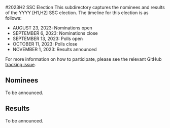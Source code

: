 #2023H2 SSC Election
This subdirectory captures the nominees and results of the YYYY [H1,H2] SSC election. The timeline for this election is as follows:
* AUGUST 23, 2023: Nominations open
* SEPTEMBER 6, 2023: Nominations close
* SEPTEMBER 13, 2023: Polls open
* OCTOBER 11, 2023: Polls close
* NOVEMBER 1, 2023: Results announced

For more information on how to participate, please see the relevant GitHub [tracking issue](LINK_TO_ISSUE).

## Nominees
To be announced.

## Results
To be announced.
